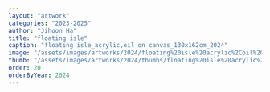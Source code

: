 ```yaml
---
layout: "artwork"
categories: "2023-2025"
author: "Jihoon Ha"
title: "floating isle"
caption: "floating isle_acrylic,oil on canvas_130x162cm_2024"
image: "/assets/images/artworks/2024/floating%20isle%20acrylic%2Coil%20on%20canvas%20130x162cm%202024.jpg"
thumb: "/assets/images/artworks/2024/thumbs/floating%20isle%20acrylic%2Coil%20on%20canvas%20130x162cm%202024.jpg"
order: 20
orderByYear: 2024
---
```


